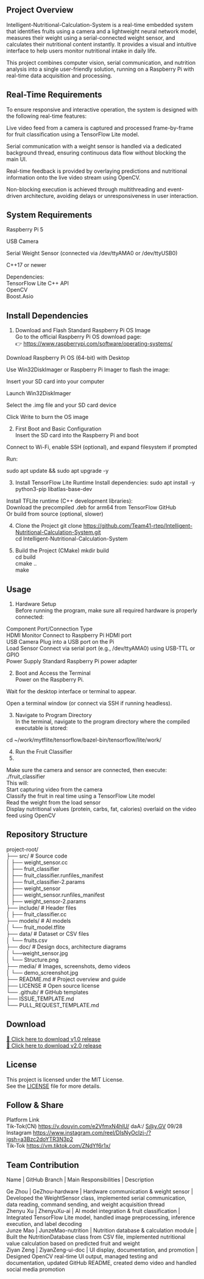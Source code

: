 ## Project Overview

Intelligent-Nutritional-Calculation-System is a real-time embedded system that identifies fruits using a camera and a lightweight neural network model, measures their weight using a serial-connected weight sensor, and calculates their nutritional content instantly. It provides a visual and intuitive interface to help users monitor nutritional intake in daily life.  

This project combines computer vision, serial communication, and nutrition analysis into a single user-friendly solution, running on a Raspberry Pi with real-time data acquisition and processing.  

## Real-Time Requirements  

To ensure responsive and interactive operation, the system is designed with the following real-time features:  

Live video feed from a camera is captured and processed frame-by-frame for fruit classification using a TensorFlow Lite model.  

Serial communication with a weight sensor is handled via a dedicated background thread, ensuring continuous data flow without blocking the main UI.  

Real-time feedback is provided by overlaying predictions and nutritional information onto the live video stream using OpenCV.  

Non-blocking execution is achieved through multithreading and event-driven architecture, avoiding delays or unresponsiveness in user interaction.  

## System Requirements

Raspberry Pi 5  

USB Camera   

Serial Weight Sensor (connected via /dev/ttyAMA0 or /dev/ttyUSB0)  

C++17 or newer  

Dependencies:  
TensorFlow Lite C++ API  
OpenCV  
Boost.Asio  

##  Install Dependencies
1. Download and Flash Standard Raspberry Pi OS Image  
Go to the official Raspberry Pi OS download page:  
👉 https://www.raspberrypi.com/software/operating-systems/    

Download Raspberry Pi OS (64-bit) with Desktop  

Use Win32DiskImager or Raspberry Pi Imager to flash the image:  

Insert your SD card into your computer  

Launch Win32DiskImager  
  
Select the .img file and your SD card device  

Click Write to burn the OS image  

2. First Boot and Basic Configuration  
Insert the SD card into the Raspberry Pi and boot  

Connect to Wi-Fi, enable SSH (optional), and expand filesystem if prompted  

Run:  

sudo apt update && sudo apt upgrade -y

3. Install TensorFlow Lite Runtime
Install dependencies:
sudo apt install -y python3-pip libatlas-base-dev

Install TFLite runtime (C++ development libraries):  
Download the precompiled .deb for arm64 from TensorFlow GitHub  
Or build from source (optional, slower)  

4. Clone the Project
git clone https://github.com/Team41-rtep/Intelligent-Nutritional-Calculation-System.git  
cd Intelligent-Nutritional-Calculation-System  

5. Build the Project (CMake)
mkdir build  
cd build  
cmake ..  
make  

## Usage
 1. Hardware Setup  
Before running the program, make sure all required hardware is properly connected:  


Component	Port/Connection Type  
HDMI Monitor	Connect to Raspberry Pi HDMI port  
USB Camera	Plug into a USB port on the Pi  
Load Sensor	Connect via serial port (e.g., /dev/ttyAMA0) using USB-TTL or GPIO  
Power Supply	Standard Raspberry Pi power adapter  

2. Boot and Access the Terminal  
Power on the Raspberry Pi.  

Wait for the desktop interface or terminal to appear.  

Open a terminal window (or connect via SSH if running headless).   

3. Navigate to Program Directory  
In the terminal, navigate to the program directory where the compiled executable is stored:  

cd ~/work/mytflite/tensorflow/bazel-bin/tensorflow/lite/work/  

4. Run the Fruit Classifier
5. 
Make sure the camera and sensor are connected, then execute:  
./fruit_classifier  
This will:  
Start capturing video from the camera  
Classify the fruit in real time using a TensorFlow Lite model  
Read the weight from the load sensor  
Display nutritional values (protein, carbs, fat, calories) overlaid on the video feed using OpenCV  



## Repository Structure

project-root/  
├── src/                         # Source code                 
│   ├── weight_sensor.cc          
│   ├── fruit_classifier           
│   ├── fruit_classifier.runfiles_manifest  
│   ├── fruit_classifier-2.params  
│   ├── weight_sensor              
│   ├── weight_sensor.runfiles_manifest  
│   ├── weight_sensor-2.params  
├── include/                     # Header files   
│   ├── fruit_classifier.cc   
├── models/                      # AI models  
│   └── fruit_model.tflite        
├── data/                        # Dataset or CSV files  
│   └── fruits.csv                 
├── doc/                         # Design docs, architecture diagrams  
│   └──weight_sensor.jpg     
│   └── Structure.png   
├── media/                       # Images, screenshots, demo videos  
│   └── demo_screenshot.jpg     
├── README.md                    # Project overview and guide  
├── LICENSE                      # Open source license  
└── .github/                     # GitHub templates  
    ├── ISSUE_TEMPLATE.md  
    └── PULL_REQUEST_TEMPLATE.md  

## Download

[🔗 Click here to download v1.0 release](https://github.com/Team41-rtep/Intelligent-Nutritional-Calculation-System/releases/tag/v1.0)  
[🔗 Click here to download v2.0 release](https://github.com/Team41-rtep/Intelligent-Nutritional-Calculation-System/releases/tag/v2.0)  

## License

This project is licensed under the MIT License.    
See the [LICENSE](./LICENSE) file for more details.    

## Follow & Share  
Platform	Link  
Tik-Tok(CN)    https://v.douyin.com/e2VfmxN4hlU/ daA:/ S@y.GV 09/28   
Instagram	https://www.instagram.com/reel/DIsNyOcIzj-/?igsh=a3Bzc2doYTR3N3p2  
Tik-Tok   https://vm.tiktok.com/ZNdYf6r1x/   


## Team Contribution  
Name | GitHub Branch | Main Responsibilities | Description  

Ge Zhou | GeZhou-hardware | Hardware communication & weight sensor | Developed the WeightSensor class, implemented serial communication, data reading, command sending, and weight acquisition thread   
Zhenyu Xu | ZhenyuXu-ai | AI model integration & fruit classification | Integrated TensorFlow Lite model, handled image preprocessing, inference execution, and label decoding   
Junze Mao | JunzeMao-nutrition | Nutrition database & calculation module | Built the NutritionDatabase class from CSV file, implemented nutritional value calculation based on predicted fruit and weight   
Ziyan Zeng | ZiyanZeng-ui-doc | UI display, documentation, and promotion | Designed OpenCV real-time UI output, managed testing and documentation, updated GitHub README, created demo video and handled social media promotion  

